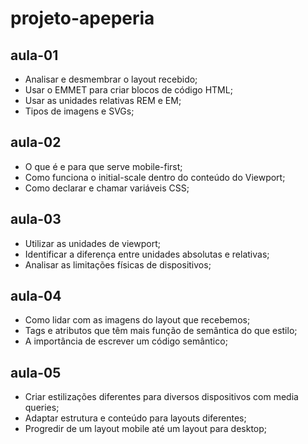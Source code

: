 # projeto-apeperia

## aula-01
* Analisar e desmembrar o layout recebido;
* Usar o EMMET para criar blocos de código HTML;
* Usar as unidades relativas REM e EM;
* Tipos de imagens e SVGs;

## aula-02
* O que é e para que serve mobile-first;
* Como funciona o initial-scale dentro do conteúdo do Viewport;
* Como declarar e chamar variáveis CSS;

## aula-03
* Utilizar as unidades de viewport;
* Identificar a diferença entre unidades absolutas e relativas;
* Analisar as limitações físicas de dispositivos;

## aula-04
* Como lidar com as imagens do layout que recebemos;
* Tags e atributos que têm mais função de semântica do que estilo;
* A importância de escrever um código semântico;

## aula-05
* Criar estilizações diferentes para diversos dispositivos com media queries;
* Adaptar estrutura e conteúdo para layouts diferentes;
* Progredir de um layout mobile até um layout para desktop;